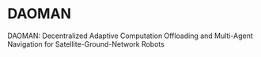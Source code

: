 # DAOMAN
DAOMAN: Decentralized Adaptive Computation Offloading and Multi-Agent Navigation for Satellite-Ground-Network Robots
